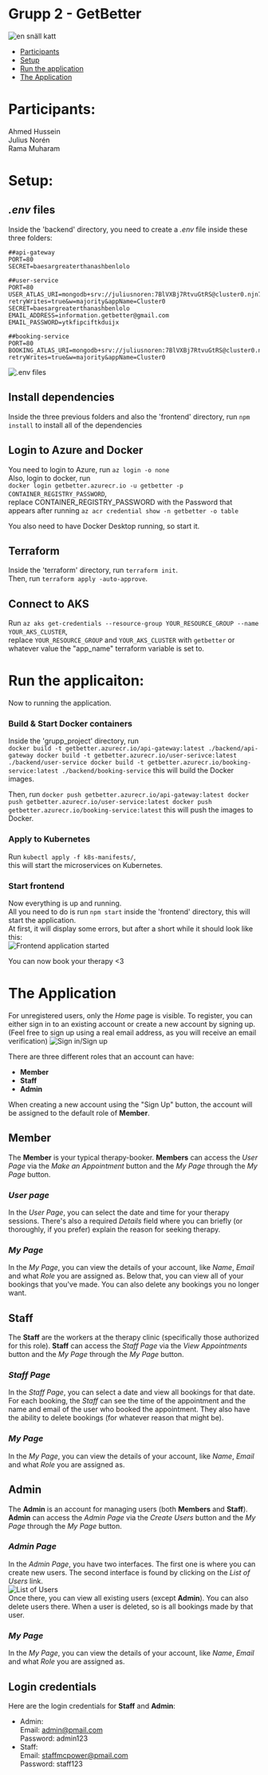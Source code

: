 # Grupp 2 - GetBetter
![en snäll katt](https://github.com/user-attachments/assets/033459e3-9ca0-4a9f-8568-793c6bce079c)



- [Participants](#participants)
- [Setup](#setup)
- [Run the application](#run-the-application)
- [The Application](#the-application)

# Participants:<br>
Ahmed Hussein<br>
Julius Norén<br>
Rama Muharam

# Setup:
## *.env* files
Inside the 'backend' directory, you need to create a *.env* file inside these three folders:
```
##api-gateway
PORT=80
SECRET=baesargreaterthanashbenlolo
```
```
##user-service
PORT=80 USER_ATLAS_URI=mongodb+srv://juliusnoren:7BlVXBj7RtvuGtRS@cluster0.njn74.mongodb.net/User?retryWrites=true&w=majority&appName=Cluster0 SECRET=baesargreaterthanashbenlolo EMAIL_ADDRESS=information.getbetter@gmail.com EMAIL_PASSWORD=ytkfipciftkduijx
```
```
##booking-service
PORT=80 BOOKING_ATLAS_URI=mongodb+srv://juliusnoren:7BlVXBj7RtvuGtRS@cluster0.njn74.mongodb.net/Booking?retryWrites=true&w=majority&appName=Cluster0
```
![.env files](https://cdn.discordapp.com/attachments/1221090555405008978/1344687263065571501/image.png?ex=67cfa8da&is=67ce575a&hm=65c03dd4489c8daa29da154193d94850fcb294265d998e89a79e10fadde1e5f0&)

## Install dependencies
Inside the three previous folders and also the 'frontend' directory, run `npm install` to install all of the dependencies

## Login to Azure and Docker
You need to login to Azure, run `az login -o none` <br>
Also, login to docker, run <br>
`docker login getbetter.azurecr.io -u getbetter -p CONTAINER_REGISTRY_PASSWORD`,<br>
replace CONTAINER_REGISTRY_PASSWORD with the Password that appears after running `az acr credential show -n getbetter -o table`

You also need to have Docker Desktop running, so start it.

## Terraform
Inside the 'terraform' directory, run `terraform init`.<br>
Then, run `terraform apply -auto-approve`.

## Connect to AKS
Run
`az aks get-credentials --resource-group YOUR_RESOURCE_GROUP --name YOUR_AKS_CLUSTER`,<br>
replace `YOUR_RESOURCE_GROUP` and `YOUR_AKS_CLUSTER` with `getbetter` or whatever value the "app_name" terraform variable is set to.

# Run the applicaiton:
Now to running the application.

### Build & Start Docker containers
Inside the 'grupp_project' directory, run <br>
``
docker build -t getbetter.azurecr.io/api-gateway:latest ./backend/api-gateway
docker build -t getbetter.azurecr.io/user-serivce:latest ./backend/user-service
docker build -t getbetter.azurecr.io/booking-service:latest ./backend/booking-service
`` 
this will build the Docker images.

Then, run
``
docker push getbetter.azurecr.io/api-gateway:latest
docker push getbetter.azurecr.io/user-service:latest
docker push getbetter.azurecr.io/booking-service:latest
``
this will push the images to Docker.

### Apply to Kubernetes
Run `kubectl apply -f k8s-manifests/`,<br>
this will start the microservices on Kubernetes.

### Start frontend
Now everything is up and running.<br>
All you need to do is run `npm start` inside the 'frontend' directory, this will start the application. <br>At first, it will display some errors, but after a short while it should look like this:  
   ![Frontend application started](https://github.com/user-attachments/assets/e9a917a4-5ffa-4907-90e3-6bd549fe1a3b)

You can now book your therapy <3

# The Application
For unregistered users, only the *Home* page is visible.
To register, you can either sign in to an existing account or create a new account by signing up.  
(Feel free to sign up using a real email address, as you will receive an email verification)
![Sign in/Sign up](https://github.com/user-attachments/assets/7b26346c-ccac-4ea5-aa4e-390228e69aef)

There are three different roles that an account can have:
- **Member**
- **Staff**
- **Admin**  

When creating a new account using the "Sign Up" button, the account will be assigned to the default role of **Member**.

## **Member**
The **Member** is your typical therapy-booker. **Members** can access the *User Page* via the *Make an Appointment* button and the *My Page* through the *My Page* button.

### *User page*
In the *User Page*, you can select the date and time for your therapy sessions. There's also a required *Details* field where you can briefly (or thoroughly, if you prefer) explain the reason for seeking therapy.

### *My Page*
In the *My Page*, you can view the details of your account, like *Name*, *Email* and what *Role* you are assigned as.
Below that, you can view all of your bookings that you've made. You can also delete any bookings you no longer want.

## **Staff**
The **Staff** are the workers at the therapy clinic (specifically those authorized for this role). **Staff** can access the *Staff Page* via the *View Appointments* button and the *My Page* through the *My Page* button.

### *Staff Page*
In the *Staff Page*, you can select a date and view all bookings for that date. For each booking, the *Staff* can see the time of the appointment and the name and email of the user who booked the appointment. They also have the ability to delete bookings (for whatever reason that might be).

### *My Page*
In the *My Page*, you can view the details of your account, like *Name*, *Email* and what *Role* you are assigned as.

## **Admin**
The **Admin** is an account for managing users (both **Members** and **Staff**). **Admin** can access the *Admin Page* via the *Create Users* button and the *My Page* through the *My Page* button.

### *Admin Page*
In the *Admin Page*, you have two interfaces. The first one is where you can create new users. The second interface is found by clicking on the *List of Users* link.   
![List of Users](https://github.com/user-attachments/assets/f8ed5c97-d1f1-492e-b3b4-7d3f0077bd4b)  
Once there, you can view all existing users (except **Admin**). You can also delete users there. When a user is deleted, so is all bookings made by that user. 

### *My Page*
In the *My Page*, you can view the details of your account, like *Name*, *Email* and what *Role* you are assigned as.

## Login credentials
Here are the login credentials for **Staff** and **Admin**:
- Admin:  
  Email: admin@pmail.com  
  Password: admin123
- Staff:  
  Email: staffmcpower@pmail.com  
  Password: staff123

